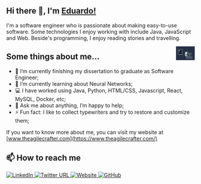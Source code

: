 
## Hi there 👋, I'm [Eduardo!](https://www.theagilecrafter.com/) 

I'm a software engineer who is passionate about making easy-to-use software. Some technologies I enjoy working with include Java, JavaScript and Web. Beside's programming, I enjoy reading stories and travelling. 


<img align="right" alt="GIF" src="https://github.com/Eduardo-Ortega102/Eduardo-Ortega102/blob/master/programming.gif" style="max-width: 50px;"/>

## Some things about me...

- 🔭 I’m currently finishing my dissertation to graduate as Software Engineer;
- 🌱 I’m currently learning about Neural Networks;
- 💻 I have worked using Java, Python, HTML/CSS, Javascript, React, MySQL, Docker, etc;
- 💬 Ask me about anything, I’m happy to help;
- ⚡ Fun fact: I like to collect typewriters and try to restore and customize them;

If you want to know more about me, you can visit my website at [www.theagilecrafter.com](https://www.theagilecrafter.com/)

## 📫 How to reach me


<p>
    <a href="https://www.linkedin.com/in/eortegan">
        <img alt="LinkedIn" src="https://img.shields.io/badge/-Eduardo%20Ortega%20Naranjo-0077B5?style=flat&amp;logo=Linkedin&amp;logoColor=white">
    </a>
    <a href="https://twitter.com/duardnaranjo">
        <img alt="Twitter URL" src="https://img.shields.io/twitter/url?label=%40DuardNaranjo&amp;style=social&amp;url=https%3A%2F%2Ftwitter.com%2Fduardnaranjo">
    </a>
    <a href="https://www.theagilecrafter.com/">
        <img alt="Website" src="https://img.shields.io/badge/-www.theagilecrafter.com-E34F26?style=flat&amp;logo=HTML5&amp;logoColor=white">
    </a>
    <a href="https://github.com/Eduardo-Ortega102">
        <img alt="GitHub" src="https://img.shields.io/badge/-%40Eduardo--Ortega102-181717?style=flat&amp;logo=GitHub&amp;logoColor=white">
    </a>
</p>

